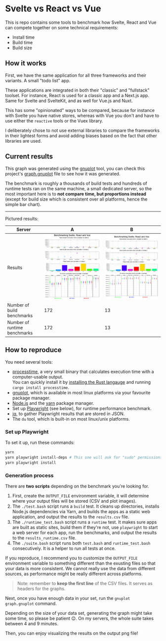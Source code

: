 Svelte vs React vs Vue
======================

This is repo contains some tools to benchmark how Svelte, React and Vue can compete together on some technical requirements:

* Install time
* Build time
* Build size

## How it works

First, we have the same application for all three frameworks and their variants. A small "todo list" app.

These applications are integrated in both their "classic" and "fullstack" toolset. For instance, React is used for a classic app and a Next.js app. Same for Svelte and SvelteKit, and as well for Vue.js and Nuxt.

This has some "opinionated" ways to be compared, because for instance with Svelte you have native stores, whereas with Vue you don't and have to use either the `reactive` tools or the Vuex library.

I deliberately chose to not use external libraries to compare the frameworks in their lightest forms and avoid adding biases based on the fact that other libraries are used.

## Current results

This graph was generated using the [gnuplot](http://www.gnuplot.info/) tool, you can check this project's [graph.gnuplot](./graph.gnuplot) file to see how it was generated.

The benchmark is roughly a thousands of build tests and hundreds of runtime tests ran on the same machine, a small dedicated server, so the most important here is to **not compare time, but proportions instead** (except for build size which is consistent over all platforms, hence the simple bar chart).

---

Pictured results:

| Server                       | A                      | B                     |
|------------------------------|------------------------|-----------------------|
| Results                      | ![](./output/dedi.png) | ![](./output/vps.png) |
| Number of build benchmarks   | 172 | 13 |
| Number of runtime benchmarks | 172 | 13 |

## How to reproduce

You need several tools:

* [processtime](https://crates.io/crates/processtime), a very small binary that calculates execution time with a computer-usable output.<br>You can quickly install it by [installing the Rust langauge](https://www.rust-lang.org/fr) and running `cargo install processtime`.
* [gnuplot](http://www.gnuplot.info/), which is available in most linux platforms via your favourite package manager.
* [Node.js](http://nodejs.org/) and the [yarn](https://yarnpkg.com/) package manager.
* Set up [Playwright](https://playwright.dev/) (see below), for runtime performance benchmark.
* [jq](https://stedolan.github.io/jq/), to gather Playwright results that are stored in JSON.
* The `du` tool, which is built-in on most linux/unix platforms.

### Set up Playwright

To set it up, run these commands:

```bash
yarn
yarn playwright install-deps # This one will ask for "sudo" permissions
yarn playwright install
```

### Generation process

There are **two scripts** depending on the benchmark you're looking for.

1. First, create the `OUTPUT_FILE` environment variable, it will determine where your output files will be stored (CSV and plot images).
2. The `./test.bash` script runs a `build` test. It cleans up directories, installs Node.js dependencies via Yarn, and builds the apps as a static web application, and output the results to the `results.csv` file.
3. The `./runtime_test.bash` script runs a `runtime` test. It makes sure apps are built as static sites, build them if they're not, use `playwright` to start a web server for each app, run the benchmarks, and output the results to the `results_runtime.csv` file. 
4. The `./suite.bash` script runs both `test.bash` and `runtime_test.bash` consecutively. It is a helper to run all tests at once. 

If you reproduce, I recommend you to customize the `OUTPUT_FILE` environment variable to something different than the exusting files so that your data is more consistent. We cannot really use the data from different sources, as performance might be really different across platforms.

> Note: remember to **keep the first line** of the CSV files. It serves as headers for the graphs.

Next, once you have enough data in your set, run the `gnuplot graph.gnuplot` command.

Depending on the size of your data set, generating the graph might take some time, so please be patient 😉. On my servers, the whole suite takes between 4 and 9 minutes.

Then, you can enjoy visualizing the results on the output png file!
